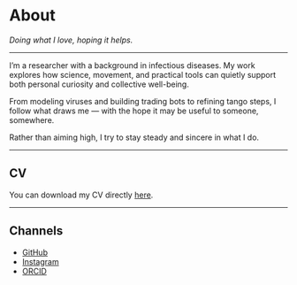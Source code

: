 # About

*Doing what I love, hoping it helps.*

---

I’m a researcher with a background in infectious diseases. My work explores how science, movement, and practical tools can quietly support both personal curiosity and collective well-being.

From modeling viruses and building trading bots to refining tango steps, I follow what draws me — with the hope it may be useful to someone, somewhere.

Rather than aiming high, I try to stay steady and sincere in what I do.

---

## CV

You can download my CV directly [here](/cv.pdf).

---

## Channels

* [GitHub](https://github.com/torutakenaga)
* [Instagram](https://instagram.com/toru_takenaga)
* [ORCID](https://orcid.org/0000-0002-1277-4156)
